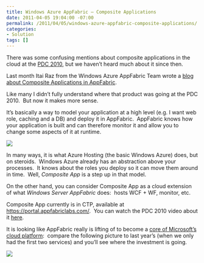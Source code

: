 ```yaml
---
title: Windows Azure AppFabric – Composite Applications
date: 2011-04-05 19:04:00 -07:00
permalink: /2011/04/05/windows-azure-appfabric-composite-applications/
categories:
- Solution
tags: []
---
```

<p>There was some confusing mentions about composite applications in the cloud at the <a href="http://vincentlauzon.wordpress.com/2010/10/28/pdc-2010-keynotes/">PDC 2010</a>, but we haven’t heard much about it since then.</p>  <p>Last month Itai Raz from the Windows Azure AppFabric Team wrote a <a href="http://blogs.msdn.com/b/windowsazureappfabric/archive/2011/03/10/introduction-to-windows-azure-appfabric-blog-posts-series-part-4-building-composite-applications.aspx">blog about Composite Applications in AppFabric</a>.</p>  <p>Like many I didn’t fully understand where that product was going at the PDC 2010.&#160; But now it makes more sense.</p>  <p>It’s basically a way to model your application at a high level (e.g. I want web role, caching and a DB) and deploy it in AppFabric.&#160; AppFabric knows how your application is built and can therefore monitor it and allow you to change some aspects of it at runtime.</p>  <p><img border="0" src="http://blogs.msdn.com/resized-image.ashx/__size/550x0/__key/CommunityServer-Blogs-Components-WeblogFiles/00-00-01-12-07/3652.Comp-App-Dev-Experience.png" /></p>  <p>In many ways, it is what Azure Hosting (the basic Windows Azure) does, but on steroids.&#160; Windows Azure already has an abstraction above your processes.&#160; It knows about the roles you deploy so it can move them around in time.&#160; Well, <em>Composite App</em> is a step up in that model.</p>  <p>On the other hand, you can consider Composite App as a cloud extension of what <em>Windows Server AppFabric</em> does:&#160; hosts WCF + WF, monitor, etc.</p>  <p>Composite App currently is in CTP, available at <a title="https://portal.appfabriclabs.com/" href="https://portal.appfabriclabs.com/">https://portal.appfabriclabs.com/</a>.&#160; You can watch the PDC 2010 video about it <a href="http://channel9.msdn.com/Events/PDC/PDC10/CS04">here</a>.</p>  <p>It is looking like AppFabric really is lifting of to become a <a href="http://vincentlauzon.wordpress.com/2010/11/30/gartner-on-windows-azure-appfabric-a-strategic-core-of-microsofts-cloud-platform/">core of Microsoft’s cloud platform</a>:&#160; compare the following picture to last year’s (when we only had the first two services) and you’ll see where the investment is going.</p>  <p><img src="http://blogs.msdn.com/resized-image.ashx/__size/550x0/__key/CommunityServer-Blogs-Components-WeblogFiles/00-00-01-12-07/1488.appfabric-services.png" /></p>